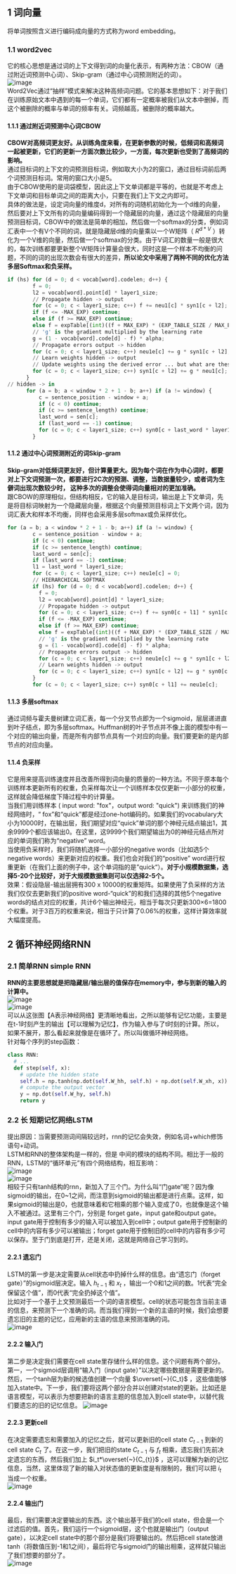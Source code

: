 ## 1 词向量   
将单词按照含义进行编码成向量的方式称为word embedding。  
### 1.1 word2vec  
它的核心思想是通过词的上下文得到词的向量化表示，有两种方法：CBOW（通过附近词预测中心词）、Skip-gram（通过中心词预测附近的词）。  
![image](https://pic3.zhimg.com/80/v2-c509de0c808367acf62194cd976bc166_720w.webp)  
Word2Vec通过“抽样”模式来解决这种高频词问题。它的基本思想如下：对于我们在训练原始文本中遇到的每一个单词，它们都有一定概率被我们从文本中删掉，而这个被删除的概率与单词的频率有关。词频越高，被删除的概率越大。  
#### 1.1.1 通过附近词预测中心词CBOW   
**CBOW对高频词更友好。从训练角度来看，在更新参数的时候，低频词和高频词一起被更新，它们的更新一方面次数比较少，一方面，每次更新也受到了高频词的影响。**  
通过目标词的上下文的词预测目标词，例如取大小为2的窗口，通过目标词前后两个词预测目标词。常用的窗口大小是5。  
由于CBOW使用的是词袋模型，因此这上下文单词都是平等的，也就是不考虑上下文单词和目标单词之间的距离大小，只要在我们上下文之内即可。  
具体的做法是，设定词向量的维度d，对所有的词随机初始化为一个d维的向量，然后要对上下文所有的词向量编码得到一个隐藏层的向量，通过这个隐藏层的向量预测目标词，CBOW中的做法是简单的相加，然后做一个softmax的分类，例如词汇表中一个有V个不同的词，就是隐藏层d维的向量乘以一个W矩阵（ $R^{d * V}$ ）转化为一个V维的向量，然后做一个softmax的分类。由于V词汇的数量一般是很大的，每次训练都要更新整个W矩阵计算量会很大，同时这是一个样本不均衡的问题，不同的词的出现次数会有很大的差异，**所以论文中采用了两种不同的优化方法多层Softmax和负采样。**  
```python
if (hs) for (d = 0; d < vocab[word].codelen; d++) {
        f = 0;
        l2 = vocab[word].point[d] * layer1_size;
        // Propagate hidden -> output
        for (c = 0; c < layer1_size; c++) f += neu1[c] * syn1[c + l2];
        if (f <= -MAX_EXP) continue;
        else if (f >= MAX_EXP) continue;
        else f = expTable[(int)((f + MAX_EXP) * (EXP_TABLE_SIZE / MAX_EXP / 2))];
        // 'g' is the gradient multiplied by the learning rate
        g = (1 - vocab[word].code[d] - f) * alpha;
        // Propagate errors output -> hidden
        for (c = 0; c < layer1_size; c++) neu1e[c] += g * syn1[c + l2];
        // Learn weights hidden -> output
        // Update weights using the derived error ... but what are these weights??
        for (c = 0; c < layer1_size; c++) syn1[c + l2] += g * neu1[c];
      }
// hidden -> in
      for (a = b; a < window * 2 + 1 - b; a++) if (a != window) {
          c = sentence_position - window + a;
          if (c < 0) continue;
          if (c >= sentence_length) continue;
          last_word = sen[c];
          if (last_word == -1) continue;
          for (c = 0; c < layer1_size; c++) syn0[c + last_word * layer1_size] += neu1e[c];
        }
```  
#### 1.1.2 通过中心词预测附近的词Skip-gram  
**Skip-gram对低频词更友好，但计算量更大。因为每个词在作为中心词时，都要对上下文词预测一次，都要进行2C次的预测、调整，当数据量较少，或者词为生僻词出现次数较少时， 这种多次的调整会使得词向量相对的更加准确。**  
跟CBOW的原理相似，但结构相反，它的输入是目标词，输出是上下文单词，先是将目标词映射为一个隐藏层向量，根据这个向量预测目标词上下文两个词，因为词汇表大和样本不均衡，同样也会采用多层softmax或负采样优化。
```python
for (a = b; a < window * 2 + 1 - b; a++) if (a != window) {
        c = sentence_position - window + a;
        if (c < 0) continue;
        if (c >= sentence_length) continue;
        last_word = sen[c];
        if (last_word == -1) continue;
        l1 = last_word * layer1_size;
        for (c = 0; c < layer1_size; c++) neu1e[c] = 0;
        // HIERARCHICAL SOFTMAX
        if (hs) for (d = 0; d < vocab[word].codelen; d++) {
          f = 0;
          l2 = vocab[word].point[d] * layer1_size;
          // Propagate hidden -> output
          for (c = 0; c < layer1_size; c++) f += syn0[c + l1] * syn1[c + l2];
          if (f <= -MAX_EXP) continue;
          else if (f >= MAX_EXP) continue;
          else f = expTable[(int)((f + MAX_EXP) * (EXP_TABLE_SIZE / MAX_EXP / 2))];
          // 'g' is the gradient multiplied by the learning rate
          g = (1 - vocab[word].code[d] - f) * alpha;
          // Propagate errors output -> hidden
          for (c = 0; c < layer1_size; c++) neu1e[c] += g * syn1[c + l2];
          // Learn weights hidden -> output
          for (c = 0; c < layer1_size; c++) syn1[c + l2] += g * syn0[c + l1];
        }
        for (c = 0; c < layer1_size; c++) syn0[c + l1] += neu1e[c];
```
#### 1.1.3 多层softmax   
通过词频与霍夫曼树建立词汇表，每一个分叉节点即为一个sigmoid，层层递进直到叶子结点，即为多层softmax。Huffman树的叶子节点并不像上面的模型中有一个对应的输出向量，而是所有内部节点具有一个对应的向量。我们要更新的是内部节点的对应向量。

#### 1.1.4 负采样
它是用来提高训练速度并且改善所得到词向量的质量的一种方法。不同于原本每个训练样本更新所有的权重，负采样每次让一个训练样本仅仅更新一小部分的权重，这样就会降低梯度下降过程中的计算量。    
当我们用训练样本 ( input word: "fox"，output word: "quick") 来训练我们的神经网络时，“ fox”和“quick”都是经过one-hot编码的。如果我们的vocabulary大小为10000时，在输出层，我们期望对应“quick”单词的那个神经元结点输出1，其余9999个都应该输出0。在这里，这9999个我们期望输出为0的神经元结点所对应的单词我们称为“negative” word。  
当使用负采样时，我们将随机选择一小部分的negative words（比如选5个negative words）来更新对应的权重。我们也会对我们的“positive” word进行权重更新（在我们上面的例子中，这个单词指的是”quick“）。**对于小规模数据集，选择5-20个比较好，对于大规模数据集则可以仅选择2-5个。**  
效果：假设隐层-输出层拥有300 x 10000的权重矩阵。如果使用了负采样的方法我们仅仅去更新我们的positive word-“quick”的和我们选择的其他5个negative words的结点对应的权重，共计6个输出神经元，相当于每次只更新300×6=1800个权重。对于3百万的权重来说，相当于只计算了0.06%的权重，这样计算效率就大幅度提高。  

## 2 循环神经网络RNN  
### 2.1 简单RNN simple RNN  
**RNN的主要思想就是把隐藏层/输出层的值保存在memory中，参与到新的输入的计算中。**  
![image](https://pic2.zhimg.com/80/v2-d0c81b01df6bb9954c8b6f0a9992c741_720w.webp)  
![image](https://pic4.zhimg.com/80/v2-499ba1e8c5468fc734056ff3e77b77b7_720w.webp)  
可以从这张图【A表示神经网络】更清晰地看出，之所以能够有记忆功能，主要是在t-1时刻产生的输出【可以理解为记忆】，作为输入参与了t时刻的计算。所以，如果不展开，那么看起来就像是在循环了。所以叫做循环神经网络。  
针对每个序列的step函数：  
```python
class RNN:
  # ...
  def step(self, x):
    # update the hidden state
    self.h = np.tanh(np.dot(self.W_hh, self.h) + np.dot(self.W_xh, x))
    # compute the output vector
    y = np.dot(self.W_hy, self.h)
    return y
```
### 2.2 长 短期记忆网络LSTM  
提出原因：当需要预测词间隔较远时，rnn的记忆会失效，例如名词+which修饰语句+动词。  
LSTM和RNN的整体架构是一样的，但是 中间的模块的结构不同。相比于一般的RNN，LSTM的“循环单元”有四个网络结构，相互影响：  
![image](https://pic1.zhimg.com/80/v2-7ecaa278b23d1305130217f3594260e0_720w.webp)  
![image](https://pic3.zhimg.com/80/v2-22b8cf54b5535aa324a1de94ee7bf852_720w.webp)  
相较于只有tanh结构的rnn，新加入了三个门。为什么叫“门gate”呢？因为像sigmoid的输出，在0~1之间，而注意到sigmoid的输出都是进行点乘。这样，如果sigmoid的输出是0，也就意味着和它相乘的那个输入变成了0，也就像是这个输入不被通过。这里有三个门，分别是 forget gate，input gate和output gate。input gate用于控制有多少的输入可以被加入到cell中；output gate用于控制新的cell中的内容有多少可以被输出；forget gate用于控制旧的cell中的内容有多少可以保存。至于门到底是打开，还是关闭，这就是网络自己学习到的。  
#### 2.2.1 遗忘门  
LSTM的第一步是决定需要从cell状态中扔掉什么样的信息。由“遗忘门（forget gate）”的sigmoid层决定。输入 $h_{t-1}$ 和 $x_t$ ，输出一个0和1之间的数。1代表“完全保留这个值”，而0代表“完全扔掉这个值”。  
比如对于一个基于上文预测最后一个词的语言模型。cell的状态可能包含当前主语的信息，来预测下一个准确的词。而当我们得到一个新的主语的时候，我们会想要遗忘旧的主题的记忆，应用新的主语的信息来预测准确的词。  
![image](https://pic1.zhimg.com/80/v2-0d3abfdd90b647c8ef60388d9f13ba44_720w.webp)  
#### 2.2.2 输入门  
第二步是决定我们需要在cell state里存储什么样的信息。这个问题有两个部分。第一，一个sigmoid层调用“输入门（input gate）”以决定哪些数据是需要更新的。然后，一个tanh层为新的候选值创建一个向量 $\overset{~}{C_t}$ ，这些值能够加入state中。下一步，我们要将这两个部分合并以创建对state的更新。比如还是语言模型，可以表示为想要把新的语言主题的信息加入到cell state中，以替代我们要遗忘的旧的记忆信息。
![image](https://pic3.zhimg.com/80/v2-e4772713b36c71aa82d83e084fb4f8aa_720w.webp)  
#### 2.2.3 更新cell  
在决定需要遗忘和需要加入的记忆之后，就可以更新旧的cell state $C_{t-1}$ 到新的cell state $C_{t}$ 了。在这一步，我们把旧的state $C_{t-1}$ 与 $f_t$ 相乘，遗忘我们先前决定遗忘的东西，然后我们加上 $i_t*\overset{~}{C_{t}}$ ，这可以理解为新的记忆信息，当然，这里体现了新的输入对状态值的更新度是有限制的，我们可以把 $i_t$ 当成一个权重。  
![image](https://pic4.zhimg.com/80/v2-72f5604a67d483212ccd4bea993d3aab_720w.webp)  
#### 2.2.4 输出门  
最后，我们需要决定要输出的东西。这个输出基于我们的cell state，但会是一个过滤后的值。首先，我们运行一个sigmoid层，这个也就是输出门（output gate），以决定cell state中的那个部分是我们将要输出的。然后把cell state放进tanh（将数值压到-1和1之间），最后将它与sigmoid门的输出相乘，这样就只输出了我们想要的部分了。  
![image](https://pic3.zhimg.com/80/v2-52a551e2e082e968f098612cde6695ee_720w.webp)  
